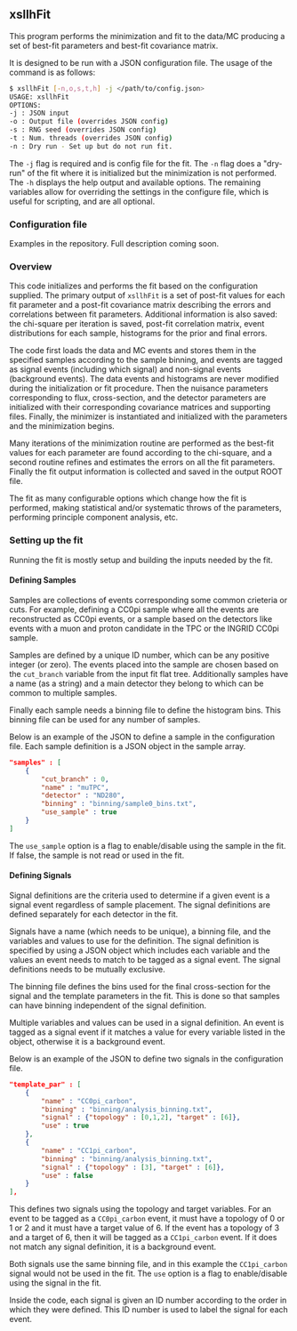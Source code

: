 ## xsllhFit

This program performs the minimization and fit to the data/MC producing a set of best-fit parameters and best-fit covariance matrix.

It is designed to be run with a JSON configuration file. The usage of the command is as follows:
```bash
$ xsllhFit [-n,o,s,t,h] -j </path/to/config.json>
USAGE: xsllhFit
OPTIONS:
-j : JSON input
-o : Output file (overrides JSON config)
-s : RNG seed (overrides JSON config)
-t : Num. threads (overrides JSON config)
-n : Dry run - Set up but do not run fit.
```
The `-j` flag is required and is config file for the fit. The `-n` flag does a "dry-run" of the fit where it is initialized but the minimization is not performed. The `-h` displays the help output and available options. The remaining variables allow for overriding the settings in the configure file, which is useful for scripting, and are all optional.

### Configuration file

Examples in the repository. Full description coming soon.

### Overview

This code initializes and performs the fit based on the configuration supplied. The primary output of `xsllhFit` is a set of post-fit values for each fit parameter and a post-fit covariance matrix describing the errors and correlations between fit parameters. Additional information is also saved: the chi-square per iteration is saved, post-fit correlation matrix, event distributions for each sample, histograms for the prior and final errors.

The code first loads the data and MC events and stores them in the specified samples according to the sample binning, and events are tagged as signal events (including which signal) and non-signal events (background events). The data events and histograms are never modified during the initialization or fit procedure. Then the nuisance parameters corresponding to flux, cross-section, and the detector parameters are initialized with their corresponding covariance matrices and supporting files. Finally, the minimizer is instantiated and initialized with the parameters and the minimization begins.

Many iterations of the minimization routine are performed as the best-fit values for each parameter are found according to the chi-square, and a second routine refines and estimates the errors on all the fit parameters. Finally the fit output information is collected and saved in the output ROOT file.

The fit as many configurable options which change how the fit is performed, making statistical and/or systematic throws of the parameters, performing principle component analysis, etc.

### Setting up the fit

Running the fit is mostly setup and building the inputs needed by the fit.

#### Defining Samples

Samples are collections of events corresponding some common crieteria or cuts. For example, defining a CC0pi sample where all the events are reconstructed as CC0pi events, or a sample based on the detectors like events with a muon and proton candidate in the TPC or the INGRID CC0pi sample.

Samples are defined by a unique ID number, which can be any positive integer (or zero). The events placed into the sample are chosen based on the `cut_branch` variable from the input fit flat tree. Additionally samples have a name (as a string) and a main detector they belong to which can be common to multiple samples.

Finally each sample needs a binning file to define the histogram bins. This binning file can be used for any number of samples.

Below is an example of the JSON to define a sample in the configuration file. Each sample definition is a JSON object in the sample array.
```json
"samples" : [
    {
        "cut_branch" : 0,
        "name" : "muTPC",
        "detector" : "ND280",
        "binning" : "binning/sample0_bins.txt",
        "use_sample" : true
    }
]
```
The `use_sample` option is a flag to enable/disable using the sample in the fit. If false, the sample is not read or used in the fit.

#### Defining Signals

Signal definitions are the criteria used to determine if a given event is a signal event regardless of sample placement. The signal definitions are defined separately for each detector in the fit.

Signals have a name (which needs to be unique), a binning file, and the variables and values to use for the definition. The signal definition is specified by using a JSON object which includes each variable and the values an event needs to match to be tagged as a signal event. The signal definitions needs to be mutually exclusive.

The binning file defines the bins used for the final cross-section for the signal and the template parameters in the fit. This is done so that samples can have binning independent of the signal definition.

Multiple variables and values can be used in a signal definition. An event is tagged as a signal event if it matches a value for every variable listed in the object, otherwise it is a background event.

Below is an example of the JSON to define two signals in the configuration file.
```json
"template_par" : [
    {
        "name" : "CC0pi_carbon",
        "binning" : "binning/analysis_binning.txt",
        "signal" : {"topology" : [0,1,2], "target" : [6]},
        "use" : true
    },
    {
        "name" : "CC1pi_carbon",
        "binning" : "binning/analysis_binning.txt",
        "signal" : {"topology" : [3], "target" : [6]},
        "use" : false
    }
],
```
This defines two signals using the topology and target variables. For an event to be tagged as a `CC0pi_carbon` event, it must have a topology of 0 or 1 or 2 and it must have a target value of 6. If the event has a topology of 3 and a target of 6, then it will be tagged as a `CC1pi_carbon` event. If it does not match any signal definition, it is a background event.

Both signals use the same binning file, and in this example the `CC1pi_carbon` signal would not be used in the fit. The `use` option is a flag to enable/disable using the signal in the fit.

Inside the code, each signal is given an ID number according to the order in which they were defined. This ID number is used to label the signal for each event.
